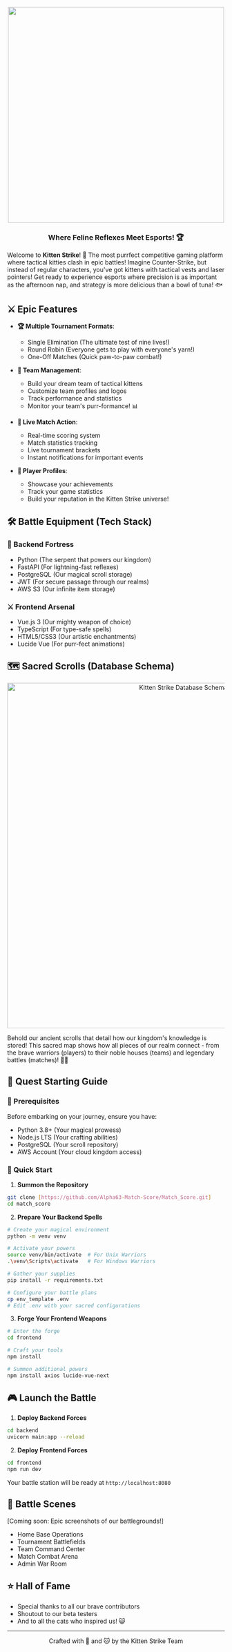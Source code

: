 <p align="center">
  <img src="https://i.imgur.com/fwjlOde.png" width="500">
</p>

<h3 align="center">Where Feline Reflexes Meet Esports! 🏆</h3>

Welcome to **Kitten Strike**! 🌟 The most purrfect competitive gaming platform where tactical kitties clash in epic battles! Imagine Counter-Strike, but instead of regular characters, you've got kittens with tactical vests and laser pointers! Get ready to experience esports where precision is as important as the afternoon nap, and strategy is more delicious than a bowl of tuna! 🐟

## ⚔️ Epic Features

- **🏆 Multiple Tournament Formats**:
  - Single Elimination (The ultimate test of nine lives!)
  - Round Robin (Everyone gets to play with everyone's yarn!)
  - One-Off Matches (Quick paw-to-paw combat!)

- **👥 Team Management**:
  - Build your dream team of tactical kittens
  - Customize team profiles and logos
  - Track performance and statistics
  - Monitor your team's purr-formance! 📊

- **🎯 Live Match Action**:
  - Real-time scoring system
  - Match statistics tracking
  - Live tournament brackets
  - Instant notifications for important events

- **🌟 Player Profiles**:
  - Showcase your achievements
  - Track your game statistics
  - Build your reputation in the Kitten Strike universe!

## 🛠️ Battle Equipment (Tech Stack)

### 🏰 Backend Fortress
- Python (The serpent that powers our kingdom)
- FastAPI (For lightning-fast reflexes)
- PostgreSQL (Our magical scroll storage)
- JWT (For secure passage through our realms)
- AWS S3 (Our infinite item storage)

### ⚔️ Frontend Arsenal
- Vue.js 3 (Our mighty weapon of choice)
- TypeScript (For type-safe spells)
- HTML5/CSS3 (Our artistic enchantments)
- Lucide Vue (For purr-fect animations)

## 🗺️ Sacred Scrolls (Database Schema)

<p align="center">
  <img src="https://i.imgur.com/BvVrz0I.png" width="800" alt="Kitten Strike Database Schema">
</p>

Behold our ancient scrolls that detail how our kingdom's knowledge is stored! This sacred map shows how all pieces of our realm connect - from the brave warriors (players) to their noble houses (teams) and legendary battles (matches)! 🏰✨

## 🏁 Quest Starting Guide

### 📜 Prerequisites
Before embarking on your journey, ensure you have:
- Python 3.8+ (Your magical prowess)
- Node.js LTS (Your crafting abilities)
- PostgreSQL (Your scroll repository)
- AWS Account (Your cloud kingdom access)

### 🎯 Quick Start

1. **Summon the Repository**
```bash
git clone [https://github.com/Alpha63-Match-Score/Match_Score.git]
cd match_score
```

2. **Prepare Your Backend Spells**
```bash
# Create your magical environment
python -m venv venv

# Activate your powers
source venv/bin/activate  # For Unix Warriors
.\venv\Scripts\activate   # For Windows Warriors

# Gather your supplies
pip install -r requirements.txt

# Configure your battle plans
cp env_template .env
# Edit .env with your sacred configurations
```

3. **Forge Your Frontend Weapons**
```bash
# Enter the forge
cd frontend

# Craft your tools
npm install

# Summon additional powers
npm install axios lucide-vue-next
```

## 🎮 Launch the Battle

1. **Deploy Backend Forces**
```bash
cd backend
uvicorn main:app --reload
```

2. **Deploy Frontend Forces**
```bash
cd frontend
npm run dev
```

Your battle station will be ready at `http://localhost:8080`

## 📸 Battle Scenes
[Coming soon: Epic screenshots of our battlegrounds!]

- Home Base Operations
- Tournament Battlefields
- Team Command Center
- Match Combat Arena
- Admin War Room

## ⭐ Hall of Fame

- Special thanks to all our brave contributors
- Shoutout to our beta testers
- And to all the cats who inspired us! 😺

---
<p align="center">Crafted with 💖 and 🐱 by the Kitten Strike Team</p>